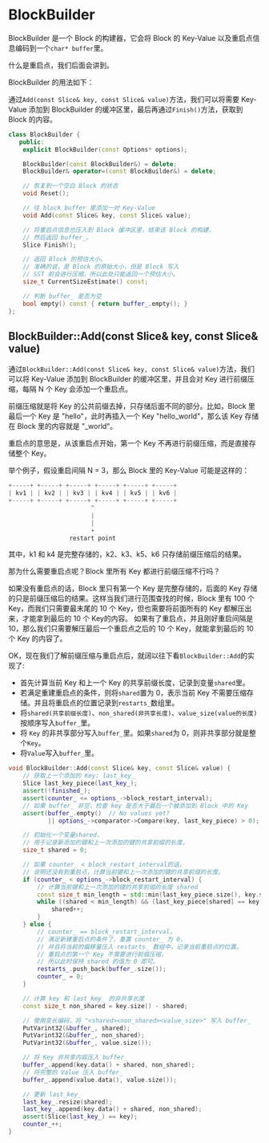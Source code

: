 # BlockBuilder

BlockBuilder 是一个 Block 的构建器，它会将 Block 的 Key-Value 以及重启点信息编码到一个`char* buffer`里。

什么是重启点，我们后面会讲到。

BlockBuilder 的用法如下：

通过`Add(const Slice& key, const Slice& value)`方法，我们可以将需要 Key-Value 添加到 BlockBuilder 的缓冲区里，最后再通过`Finish()`方法，获取到 Block 的内容。

```c++
class BlockBuilder {
   public:
    explicit BlockBuilder(const Options* options);

    BlockBuilder(const BlockBuilder&) = delete;
    BlockBuilder& operator=(const BlockBuilder&) = delete;

    // 恢复到一个空白 Block 的状态
    void Reset();

    // 往 block buffer 里添加一对 Key-Value
    void Add(const Slice& key, const Slice& value);

    // 将重启点信息也压入到 Block 缓冲区里，结束该 Block 的构建，
    // 然后返回 buffer_。
    Slice Finish();

    // 返回 Block 的预估大小。
    // 准确的说，是 Block 的原始大小，但是 Block 写入
    // SST 前会进行压缩，所以此处只能返回一个预估大小。
    size_t CurrentSizeEstimate() const;

    // 判断 buffer_ 是否为空
    bool empty() const { return buffer_.empty(); }
};
```

## BlockBuilder::Add(const Slice& key, const Slice& value)

通过`BlockBuilder::Add(const Slice& key, const Slice& value)`方法，我们可以将 Key-Value 添加到 BlockBuilder 的缓冲区里，并且会对 Key 进行前缀压缩，每隔 N 个 Key 会添加一个重启点。

前缀压缩就是将 Key 的公共前缀去掉，只存储后面不同的部分。比如，Block 里最后一个 Key 是 "hello"，此时再插入一个 Key "hello_world"，那么该 Key 存储在 Block 里的内容就是 "_world"。

重启点的意思是，从该重启点开始，第一个 Key 不再进行前缀压缩，而是直接存储整个 Key。

举个例子，假设重启间隔 N = 3，那么 Block 里的 Key-Value 可能是这样的：

```c++
+-----+ +-----+ +-----+ +-----+ +-----+ +-----+
| kv1 | | kv2 | | kv3 | | kv4 | | kv5 | | kv6 |
+-----+ +-----+ +-----+ +-----+ +-----+ +-----+
                       ^
                       |
                       |
                       +
                 restart point
```

其中，k1 和 k4 是完整存储的，k2、k3、k5、k6 只存储前缀压缩后的结果。

那为什么需要重启点呢？Block 里所有 Key 都进行前缀压缩不行吗？

如果没有重启点的话，Block 里只有第一个 Key 是完整存储的，后面的 Key 存储的只是前缀压缩后的结果。这样当我们进行范围查找的时候，Block 里有 100 个 Key，而我们只需要最末尾的 10 个 Key，但也需要将前面所有的 Key 都解压出来，才能拿到最后的 10 个 Key的内容。 如果有了重启点，并且刚好重启间隔是 10，那么我们只需要解压最后一个重启点之后的 10 个 Key，就能拿到最后的 10 个 Key 的内容了。

OK，现在我们了解前缀压缩与重启点后，就阔以往下看`BlockBuilder::Add`的实现了:

- 首先计算当前 Key 和上一个 Key 的共享前缀长度，记录到变量`shared`里。
- 若满足重建重启点的条件，则将`shared`置为 0，表示当前 Key 不需要压缩存储。并且将重启点的位置记录到`restarts_`数组里。
- 将`shared(共享前缀长度)`、`non_shared(非共享长度)`、`value_size(value的长度)`按顺序写入`buffer_`里。
- 将 `Key` 的非共享部分写入`buffer_`里。如果`shared`为 0，则非共享部分就是整个`Key`。
- 将`Value`写入`buffer_`里。

```c++
void BlockBuilder::Add(const Slice& key, const Slice& value) {
    // 获取上一个添加的 Key: last_key_ 
    Slice last_key_piece(last_key_);
    assert(!finished_);
    assert(counter_ <= options_->block_restart_interval);
    // 如果 buffer_ 非空，检查 key 是否大于最后一个被添加到 Block 中的 Key
    assert(buffer_.empty()  // No values yet?
           || options_->comparator->Compare(key, last_key_piece) > 0);

    // 初始化一个变量shared，
    // 用于记录新添加的键和上一次添加的键的共享前缀的长度。
    size_t shared = 0;

    // 如果 counter_ < block_restart_interval的话，
    // 说明还没有到重启点，计算当前键和上一次添加的键的共享前缀的长度。
    if (counter_ < options_->block_restart_interval) {
        // 计算当前键和上一次添加的键的共享前缀的长度 shared
        const size_t min_length = std::min(last_key_piece.size(), key.size());
        while ((shared < min_length) && (last_key_piece[shared] == key[shared])) {
            shared++;
        }
    } else {
        // counter_ == block_restart_interval，
        // 满足新建重启点的条件了，重置 counter_ 为 0，
        // 并且将当前的偏移量压入 restarts_ 数组中，记录当前重启点的位置。
        // 重启点的第一个 Key 不需要进行前缀压缩，
        // 所以此时保持 shared 的值为 0 即可。
        restarts_.push_back(buffer_.size());
        counter_ = 0;
    }

    // 计算 key 和 last_key_ 的非共享长度
    const size_t non_shared = key.size() - shared;

    // 使用变长编码，将 "<shared><non_shared><value_size>" 写入 buffer_
    PutVarint32(&buffer_, shared);
    PutVarint32(&buffer_, non_shared);
    PutVarint32(&buffer_, value.size());

    // 将 Key 非共享内容压入 buffer_ 
    buffer_.append(key.data() + shared, non_shared);
    // 将完整的 Value 压入 buffer_
    buffer_.append(value.data(), value.size());

    // 更新 last_key_
    last_key_.resize(shared);
    last_key_.append(key.data() + shared, non_shared);
    assert(Slice(last_key_) == key);
    counter_++;
}
```